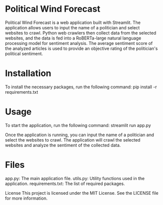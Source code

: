 # Political Wind Forecast
Political Wind Forecast is a web application built with Streamlit. The application allows users to input the name of a politician and select websites to crawl. Python web crawlers then collect data from the selected websites, and the data is fed into a RoBERTa-large natural language processing model for sentiment analysis. The average sentiment score of the analyzed articles is used to provide an objective rating of the politician's political sentiment.

# Installation
To install the necessary packages, run the following command:
pip install -r requirements.txt

# Usage
To start the application, run the following command:
streamlit run app.py

Once the application is running, you can input the name of a politician and select the websites to crawl. The application will crawl the selected websites and analyze the sentiment of the collected data.

# Files
app.py: The main application file.
utils.py: Utility functions used in the application.
requirements.txt: The list of required packages.

License
This project is licensed under the MIT License. See the LICENSE file for more information.
